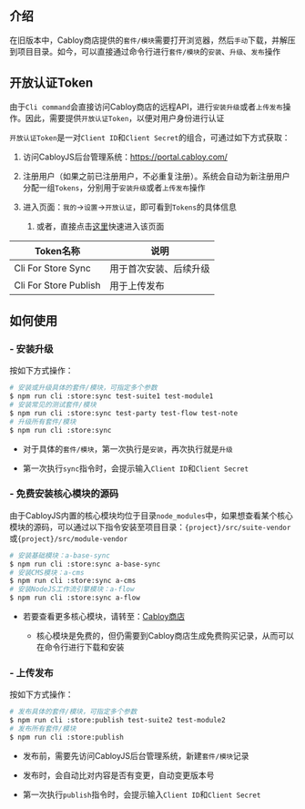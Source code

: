 ## 介绍

在旧版本中，Cabloy商店提供的`套件/模块`需要打开浏览器，然后`手动`下载，并解压到项目目录。如今，可以直接通过命令行进行`套件/模块`的`安装`、`升级`、`发布`操作

## 开放认证Token

由于`Cli command`会直接访问Cabloy商店的远程API，进行`安装升级`或者`上传发布`操作。因此，需要提供`开放认证Token`，以便对用户身份进行认证

`开放认证Token`是一对`Client ID`和`Client Secret`的组合，可通过如下方式获取：

1. 访问CabloyJS后台管理系统：<https://portal.cabloy.com/>

2. 注册用户（如果之前已注册用户，不必重复注册）。系统会自动为新注册用户分配一组`Tokens`，分别用于`安装升级`或者`上传发布`操作

3. 进入页面：`我的`\->`设置`\->`开放认证`，即可看到`Tokens`的具体信息

   1. 或者，直接点击[这里](https://portal.cabloy.com/#!/a/basefront/atom/list?module=a-authopen&atomClassName=authOpen&options=%7B%22stage%22%3A%22formal%22%2C%22mine%22%3A1%7D)快速进入该页面

| Token名称 | 说明 |
|----|----|
| Cli For Store Sync | 用于首次安装、后续升级 |
| Cli For Store Publish | 用于上传发布 |

## 如何使用

### \- 安装升级

按如下方式操作：

``` bash
# 安装或升级具体的套件/模块，可指定多个参数
$ npm run cli :store:sync test-suite1 test-module1
# 安装常见的测试套件/模块
$ npm run cli :store:sync test-party test-flow test-note
# 升级所有套件/模块
$ npm run cli :store:sync
```

* 对于具体的`套件/模块`，第一次执行是`安装`，再次执行就是`升级`

* 第一次执行`sync`指令时，会提示输入`Client ID`和`Client Secret`

### \- 免费安装核心模块的源码

由于CabloyJS内置的核心模块均位于目录`node_modules`中，如果想查看某个核心模块的源码，可以通过以下指令安装至项目目录：`{project}/src/suite-vendor`或`{project}/src/module-vendor`

``` bash
# 安装基础模块：a-base-sync
$ npm run cli :store:sync a-base-sync
# 安装CMS模块：a-cms
$ npm run cli :store:sync a-cms
# 安装NodeJS工作流引擎模块：a-flow
$ npm run cli :store:sync a-flow
```

* 若要查看更多核心模块，请转至：[Cabloy商店](https://store.cabloy.com)

  * 核心模块是免费的，但仍需要到Cabloy商店生成免费购买记录，从而可以在命令行进行下载和安装

### \- 上传发布

按如下方式操作：

``` bash
# 发布具体的套件/模块，可指定多个参数
$ npm run cli :store:publish test-suite2 test-module2
# 发布所有套件/模块
$ npm run cli :store:publish
```

* 发布前，需要先访问CabloyJS后台管理系统，新建`套件/模块`记录

* 发布时，会自动比对内容是否有变更，自动变更版本号

* 第一次执行`publish`指令时，会提示输入`Client ID`和`Client Secret`